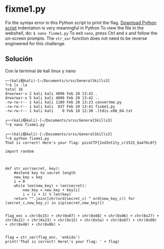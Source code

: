 # fixme1.py
Fix the syntax error in this Python script to print the flag. [Download Python script](https://artifacts.picoctf.net/c/25/fixme1.py)
Indentation is very meaningful in Python
To view the file in the webshell, do: `$ nano fixme1.py`
To exit `nano`, press Ctrl and x and follow the on-screen prompts.
The `str_xor` function does not need to be reverse engineered for this challenge.

## Solución
Con la terminal de kali linux y nano
```
──(kali㉿kali)-[~/Documents/srss/GeneralSkills3]
└─$ ls -la
total 16
drwxrwxr-x 2 kali kali 4096 Feb 20 13:42 .
drwxrwxr-x 5 kali kali 4096 Feb 20 13:42 ..
-rw-rw-r-- 1 kali kali 1189 Feb 20 13:23 convertme.py
-rw-rw-r-- 1 kali kali  837 Feb 20 13:41 fixme1.py
-rw-rw-r-- 1 kali kali    0 Feb 18 12:30 .ltdis.x86_64.txt
                                                                                                                                                                      
┌──(kali㉿kali)-[~/Documents/srss/GeneralSkills3]
└─$ nano fixme1.py                         
                                                                                                                                                                      
┌──(kali㉿kali)-[~/Documents/srss/GeneralSkills3]
└─$ python fixme1.py   
That is correct! Here's your flag: picoCTF{1nd3nt1ty_cr1515_6a476c8f}

import random



def str_xor(secret, key):
    #extend key to secret length
    new_key = key
    i = 0
    while len(new_key) < len(secret):
        new_key = new_key + key[i]
        i = (i + 1) % len(key)        
    return "".join([chr(ord(secret_c) ^ ord(new_key_c)) for (secret_c,new_key_c) in zip(secret,new_key)])


flag_enc = chr(0x15) + chr(0x07) + chr(0x08) + chr(0x06) + chr(0x27) + chr(0x21) + chr(0x23) + chr(0x15) + chr(0x5a) + chr(0x07) + chr(0x00) + chr(0x46) + chr(0x0b) >

  
flag = str_xor(flag_enc, 'enkidu')
print('That is correct! Here\'s your flag: ' + flag)
```
